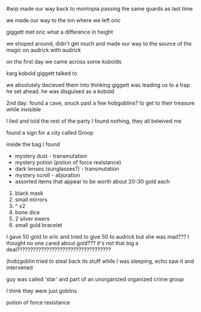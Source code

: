 #wip
made our way back to montopia passing the same guards as last time

we made our way to the inn where we left oric

giggett met oric what a difference in height

we shoped around, didn't get much and made our way to the source of the magic on audrick with audrick

on the first day we came across some kobolds

karg kobold giggett talked to

we absolutely decieved them into thinking giggett was leading us to a trap he set ahead. he was disguised as a kobold

2nd day: found a cave, snuck past a few hobgoblins? to get to their treasure while invisible

I lied and told the rest of the party I found nothing, they all beleived me

found a sign for a city called Groop

inside the bag I found
- mystery dust - transmutation
- mystery potion (potion of force resistance)
- dark lenses (sunglasses?) - transmutation
- mystery scroll - abjuration
- assorted items that appear to be worth about 20-30 gold each 
1. black mask
2. small mirrors
3. ^ x2
4. bone dice
5. 2 silver ewers
6. small gold bracelet

I gave 50 gold to oric and tried to give 50 to audrick but she was mad??? I thought no one cared about gold??? it's not that big a deal???????????????????????????????????


(hob)goblin tried to steal back its stuff while I was sleeping, echo saw it and intervened

guy was called 'star' and part of an unorganized organized crime group

I think they were just goblins

potion of force resistance